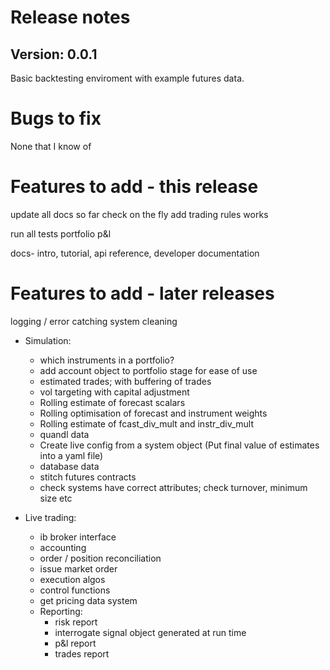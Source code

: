 # Release notes

## Version: 0.0.1


Basic backtesting enviroment with example futures data.


# Bugs to fix

None that I know of


# Features to add - this release


update all docs so far
check on the fly add trading rules works

run all tests
portfolio p&l


docs- intro, tutorial, api reference, developer documentation

# Features to add - later releases

logging / error catching
system cleaning

* Simulation:

  * which instruments in a portfolio?
  * add account object to portfolio stage for ease of use
  * estimated trades; with buffering of trades
  * vol targeting with capital adjustment
  * Rolling estimate of forecast scalars
  * Rolling optimisation of forecast and instrument weights
  * Rolling estimate of fcast_div_mult and instr_div_mult
  * quandl data
  * Create live config from a system object (Put final value of estimates into a yaml file) 
  * database data
  * stitch futures contracts
  * check systems have correct attributes; check turnover, minimum size etc

* Live trading:

  * ib broker interface
  * accounting
  * order / position reconciliation
  * issue market order 
  * execution algos
  * control functions
  * get pricing data system 
  * Reporting: 
    * risk report
    * interrogate signal object generated at run time
    * p&l report
    * trades report
